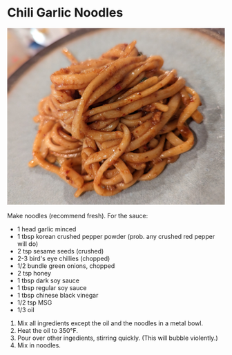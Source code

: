 Chili Garlic Noodles
====================

![chili garlic noodles](photos/chili%20garlic%20noodles.jpg)

Make noodles (recommend fresh).  For the sauce:

- 1 head garlic minced
- 1 tbsp korean crushed pepper powder (prob. any crushed red pepper will do)
- 2 tsp sesame seeds (crushed)
- 2-3 bird's eye chillies (chopped)
- 1/2 bundle green onions, chopped
- 2 tsp honey
- 1 tbsp dark soy sauce
- 1 tbsp regular soy sauce
- 1 tbsp chinese black vinegar
- 1/2 tsp MSG
- 1/3 oil

1. Mix all ingredients except the oil and the noodles in a metal bowl.  
2. Heat the oil to 350°F.  
3. Pour over other ingedients, stirring quickly. (This will bubble violently.)
4. Mix in noodles.
